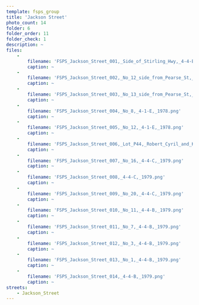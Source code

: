 ```yaml
---
template: fsps_group
title: 'Jackson Street'
photo_count: 14
folder: 6
folder_order: 11
folder_check: 1
description: ~
files:
    -
        filename: 'FSPS_Jackson_Street_001,_Side_of_Stirling_Hwy,_4-4-B,_1979.png'
        caption: ~
    -
        filename: 'FSPS_Jackson_Street_002,_No_12_side_from_Pearse_St,_4-1-E,_1978.png'
        caption: ~
    -
        filename: 'FSPS_Jackson_Street_003,_No_13_side_from_Pearse_St,_4-4-B,_1979.png'
        caption: ~
    -
        filename: 'FSPS_Jackson_Street_004,_No_8,_4-1-E,_1978.png'
        caption: ~
    -
        filename: 'FSPS_Jackson_Street_005,_No_12,_4-1-E,_1978.png'
        caption: ~
    -
        filename: 'FSPS_Jackson_Street_006,_Lot_P44,_Robert_Cyril_and_Kathleen_Gare,_4-2-F,_1978.png'
        caption: ~
    -
        filename: 'FSPS_Jackson_Street_007,_No_16,_4-4-C,_1979.png'
        caption: ~
    -
        filename: 'FSPS_Jackson_Street_008,_4-4-C,_1979.png'
        caption: ~
    -
        filename: 'FSPS_Jackson_Street_009,_No_20,_4-4-C,_1979.png'
        caption: ~
    -
        filename: 'FSPS_Jackson_Street_010,_No_11,_4-4-B,_1979.png'
        caption: ~
    -
        filename: 'FSPS_Jackson_Street_011,_No_7,_4-4-B,_1979.png'
        caption: ~
    -
        filename: 'FSPS_Jackson_Street_012,_No_3,_4-4-B,_1979.png'
        caption: ~
    -
        filename: 'FSPS_Jackson_Street_013,_No_1,_4-4-B,_1979.png'
        caption: ~
    -
        filename: 'FSPS_Jackson_Street_014,_4-4-B,_1979.png'
        caption: ~
streets:
    - Jackson_Street
---
```

